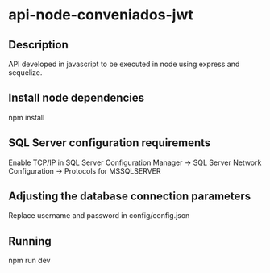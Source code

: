 ﻿# api-node-conveniados-jwt

## Description

API developed in javascript to be executed in node using express and sequelize.

## Install node dependencies

npm install

## SQL Server configuration requirements

Enable TCP/IP in SQL Server Configuration Manager -> SQL Server Network Configuration -> Protocols for MSSQLSERVER

## Adjusting the database connection parameters

Replace username and password in config/config.json

## Running

npm run dev



